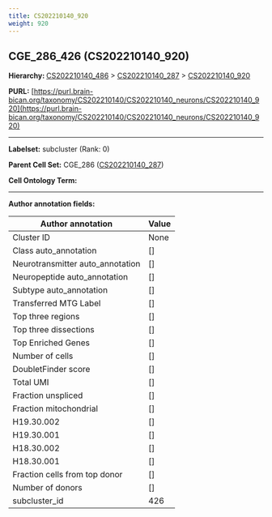 ```yaml
---
title: CS202210140_920
weight: 920
---
```

## CGE_286_426 (CS202210140_920)
<b>Hierarchy: </b>
[CS202210140_486](../CS202210140_486) >
[CS202210140_287](../CS202210140_287) >
[CS202210140_920](../CS202210140_920)

**PURL:** [https://purl.brain-bican.org/taxonomy/CS202210140/CS202210140_neurons/CS202210140_920](https://purl.brain-bican.org/taxonomy/CS202210140/CS202210140_neurons/CS202210140_920)

---


**Labelset:** subcluster (Rank: 0)

**Parent Cell Set:** CGE_286 ([CS202210140_287](../CS202210140_287))



**Cell Ontology Term:** 

[MARKER GENES.]: #


---

[TRANSFERRED ANNOTATIONS.]: #


[AUTHOR ANNOTATION FIELDS.]: #


**Author annotation fields:**

| Author annotation | Value |
|-------------------|-------|
|Cluster ID|None|
|Class auto_annotation|[]|
|Neurotransmitter auto_annotation|[]|
|Neuropeptide auto_annotation|[]|
|Subtype auto_annotation|[]|
|Transferred MTG Label|[]|
|Top three regions|[]|
|Top three dissections|[]|
|Top Enriched Genes|[]|
|Number of cells|[]|
|DoubletFinder score|[]|
|Total UMI|[]|
|Fraction unspliced|[]|
|Fraction mitochondrial|[]|
|H19.30.002|[]|
|H19.30.001|[]|
|H18.30.002|[]|
|H18.30.001|[]|
|Fraction cells from top donor|[]|
|Number of donors|[]|
|subcluster_id|426|
